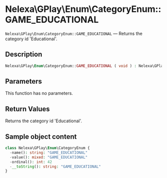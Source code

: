 # Nelexa\GPlay\Enum\CategoryEnum::GAME_EDUCATIONAL
`Nelexa\GPlay\Enum\CategoryEnum::GAME_EDUCATIONAL` — Returns the category id 'Educational'.

## Description
```php
Nelexa\GPlay\Enum\CategoryEnum::GAME_EDUCATIONAL ( void ) : Nelexa\GPlay\Enum\CategoryEnum
```

## Parameters
This function has no parameters.

## Return Values
Returns the category id 'Educational'.

## Sample object content
```php
class Nelexa\GPlay\Enum\CategoryEnum {
  -name(): string: "GAME_EDUCATIONAL"
  -value(): mixed: "GAME_EDUCATIONAL"
  -ordinal(): int: 42
  -__toString(): string: "GAME_EDUCATIONAL"
}
```
